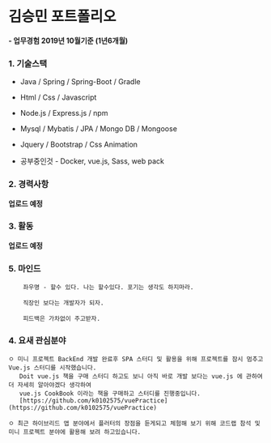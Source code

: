 # 김승민 포트폴리오

**- 업무경험 2019년 10월기준 (1년6개월)**

### 1. 기술스택

* Java / Spring / Spring-Boot / Gradle

* Html / Css / Javascript

* Node.js / Express.js / npm

* Mysql / Mybatis / JPA / Mongo DB / Mongoose

* Jquery / Bootstrap / Css Animation

* 공부중인것 - Docker, vue.js, Sass, web pack

### 2. 경력사항

**업로드 예정**

### 3. 활동

**업로드 예정**

### 5. 마인드
```
    좌우명 - 할수 있다. 나는 할수있다. 포기는 생각도 하지마라.

    직장인 보다는 개발자가 되자.

    피드백은 가차없이 주고받자.
```

### 4. 요새 관심분야
```
ㅇ 미니 프로젝트 BackEnd 개발 완료후 SPA 스터디 및 활용을 위해 프로젝트를 잠시 멈추고 Vue.js 스터디를 시작했습니다.
   Doit vue.js 책을 구매 스터디 하고도 보니 아직 바로 개발 보다는 vue.js 에 관하여 더 자세히 알아야겠다 생각하여
   vue.js CookBook 이라는 책을 구매하고 스터디를 진행중입니다.
   [https://github.com/k0102575/vuePractice](https://github.com/k0102575/vuePractice)

ㅇ 최근 하이브리드 앱 분야에서 플러터의 장점을 듣게되고 체험해 보기 위해 코드랩 참석 및 미니 프로젝트 분야에 활용해 보려 하고있습니다.
```

